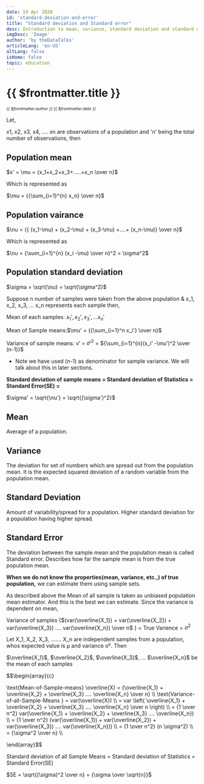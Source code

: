 ```yaml
---
date: 19 Apr 2020
id: 'standard-deviation-and-error'
title: "Standard deviation and Standard error"
desc: Introduction to mean, variance, standard deviation and standard error of a population
imgDesc: 'Image'
author: 'by theDataTalks'
articleLang: 'en-US'
altLang: false
isHome: false
topic: education
---
```


<altLang />

# {{ $frontmatter.title }}
<i style="font-size: 0.75em;"> {{ $frontmatter.author }} {{ $frontmatter.date }} </i>

Let,

x1, x2, x3, x4, .... xn are observations of a population and 'n' being the total number of observations, then   

## Population mean

$x' = \mu = {x_1+x_2+x_3+.....+x_n \over n}$

Which is represented as

$\mu = {{\sum_{i=1}^{n} x_n} \over n}$

## Population vairance

$\nu = {{ (x_1-\mu) + (x_2-\mu) + (x_3-\mu) +....+ (x_n-\mu)} \over n}$

Which is represented as

$\nu = {\sum_{i=1}^{n} (x_i -\mu) \over n}^2 =  \sigma^2$

## Population standard deviation

$\sigma = \sqrt{\nu} = \sqrt{\sigma^2}$

Suppose n number of samples were taken from the above population &  x_1, x_2, x_3, ... x_n represents each sample then, 

Mean of each samples: $x_1', x_2', x_3', ... x_n'$

Mean of Sample means:$\mu' = {{\sum_{i=1}^n x_i'} \over n}$

Variance of sample means: $\nu'$ = ${\sigma'}^2$ = ${\sum_{i=1}^{n}(x_i' -\mu')^2 \over (n-1)}$

- Note we have used (n-1) as denominator for sample variance. We will talk about this in later sections.

**Standard deviation of sample means = Standard deviation of Statistics = Standard Error(SE) =** 

$\sigma' = \sqrt{\nu'} = \sqrt{(\sigma')^2}$

## Mean 
Average of a population.

## Variance

The deviation for set of numbers which are spread out from the population mean. It is the expected squared deviation of a random variable from the population mean.

## Standard Deviation

Amount of variability/spread for a population. Higher standard deviation for a population having higher spread.

## Standard Error

The deviation between the sample mean and the population mean is called Standard error. Describes how far the sample mean is from the true population mean.


**When we do not know the properties(mean, variance, etc.,) of true population,** we can estimate them using sample sets.

As described above the Mean of all sample is taken as unbiased population mean estimator. And this is the best we can estimate. 
Since the variance is dependent on mean, 

Variance of samples {$(var(\overline{X_1}) + var(\overline{X_2}) + var(\overline{X_3}) .... var(\overline{X_n}) \over n$ } = True Varience = $\sigma^2$

Let X_1, X_2, X_3, ....... X_n are independent samples from a population, whos expected value is µ and variance σ². Then  

$\overline{X_1}$, $\overline{X_2}$, $\overline{X_3}$, ... $\overline{X_n}$ be the mean of each samples

$$\begin{array}{c}

\text{Mean-of-Sample-means} \overline{X} = {\overline{X_1} + \overline{X_2} + \overline{X_3} .... \overline{X_n} \over n} \\\\
\text{Variance-of-all-Sample-Means } = var(\overline{X})   \\\\
= var \left( \overline{X_1} + \overline{X_2} + \overline{X_3} .... \overline{X_n} \over n \right)  \\\\
= {1 \over n^2} var(\overline{X_1} + \overline{X_2} + \overline{X_3} .... \overline{X_n})   \\\\
= {1 \over n^2} (var(\overline{X_1}) + var(\overline{X_2}) + var(\overline{X_3}) .... var(\overline{X_n}))  \\\\
= {1 \over n^2} (n \sigma^2)  \\\\
= {\sigma^2 \over n}  \\\\

\end{array}$$

Standard deviation of all Sample Means = Standard deviation of Statistics = Standard Error(SE)

$SE = \sqrt{(\sigma)^2 \over n} = {\sigma \over \sqrt{n}}$

<style>

</style>